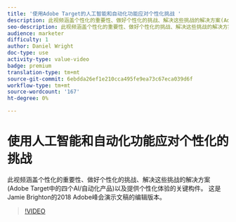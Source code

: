 ```yaml
---
title: '使用Adobe Target的人工智能和自动化功能应对个性化挑战 '
description: 此视频涵盖个性化的重要性、做好个性化的挑战、解决这些挑战的解决方案(Adobe Target中的四个AI/自动化产品)以及提供个性化体验的关键构件。 这是Jamie Brighton的2018 Adobe峰会演示文稿的编辑版本。
seo-description: 此视频涵盖个性化的重要性、做好个性化的挑战、解决这些挑战的解决方案(Adobe Target中的四个AI/自动化产品)以及提供个性化体验的关键构件。 这是Jamie Brighton的2018 Adobe峰会演示文稿的编辑版本。
audience: marketer
difficulty: 1
author: Daniel Wright
doc-type: use
activity-type: value-video
badge: premium
translation-type: tm+mt
source-git-commit: 6ebdda26ef1e210cca495fe9ea73c67eca039d6f
workflow-type: tm+mt
source-wordcount: '167'
ht-degree: 0%

---
```



# 使用人工智能和自动化功能应对个性化的挑战

此视频涵盖个性化的重要性、做好个性化的挑战、解决这些挑战的解决方案(Adobe Target中的四个AI/自动化产品)以及提供个性化体验的关键构件。 这是Jamie Brighton的2018 Adobe峰会演示文稿的编辑版本。

>[!VIDEO](https://video.tv.adobe.com/v/25440/?quality=12)